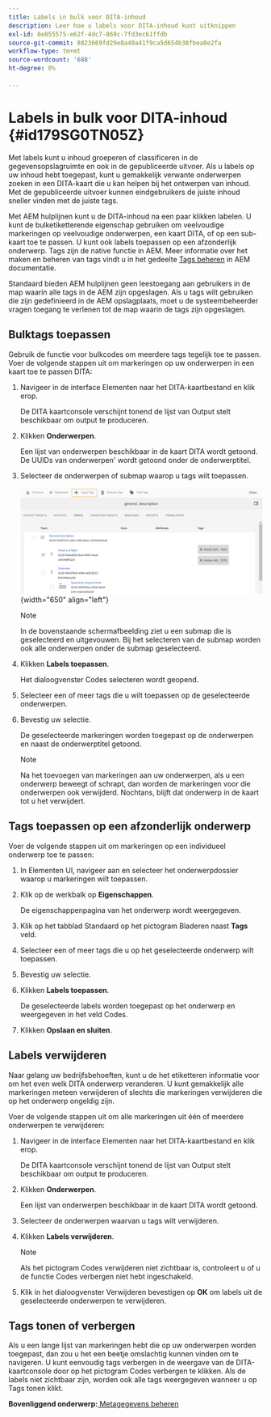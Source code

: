 ```yaml
---
title: Labels in bulk voor DITA-inhoud
description: Leer hoe u labels voor DITA-inhoud kunt uitknippen
exl-id: 0e855575-e62f-4dc7-869c-7fd3ec61ffdb
source-git-commit: 8823669fd29e8a40a41f9ca5d654b38fbea8e2fa
workflow-type: tm+mt
source-wordcount: '688'
ht-degree: 0%

---
```


# Labels in bulk voor DITA-inhoud {#id179SG0TN05Z}

Met labels kunt u inhoud groeperen of classificeren in de gegevensopslagruimte en ook in de gepubliceerde uitvoer. Als u labels op uw inhoud hebt toegepast, kunt u gemakkelijk verwante onderwerpen zoeken in een DITA-kaart die u kan helpen bij het ontwerpen van inhoud. Met de gepubliceerde uitvoer kunnen eindgebruikers de juiste inhoud sneller vinden met de juiste tags.

Met AEM hulplijnen kunt u de DITA-inhoud na een paar klikken labelen. U kunt de bulketiketterende eigenschap gebruiken om veelvoudige markeringen op veelvoudige onderwerpen, een kaart DITA, of op een sub-kaart toe te passen. U kunt ook labels toepassen op een afzonderlijk onderwerp. Tags zijn de native functie in AEM. Meer informatie over het maken en beheren van tags vindt u in het gedeelte [Tags beheren](https://experienceleague.adobe.com/docs/experience-manager-cloud-service/sites/authoring/features/tags.html?lang=en) in AEM documentatie.

Standaard bieden AEM hulplijnen geen leestoegang aan gebruikers in de map waarin alle tags in de AEM zijn opgeslagen. Als u tags wilt gebruiken die zijn gedefinieerd in de AEM opslagplaats, moet u de systeembeheerder vragen toegang te verlenen tot de map waarin de tags zijn opgeslagen.

## Bulktags toepassen

Gebruik de functie voor bulkcodes om meerdere tags tegelijk toe te passen. Voer de volgende stappen uit om markeringen op uw onderwerpen in een kaart toe te passen DITA:

1. Navigeer in de interface Elementen naar het DITA-kaartbestand en klik erop.

   De DITA kaartconsole verschijnt tonend de lijst van Output stelt beschikbaar om output te produceren.

1. Klikken **Onderwerpen**.

   Een lijst van onderwerpen beschikbaar in de kaart DITA wordt getoond. De UUIDs van onderwerpen&#39; wordt getoond onder de onderwerptitel.

1. Selecteer de onderwerpen of submap waarop u tags wilt toepassen.

   ![](images/apply-tags-uuid.png){width="650" align="left"}


   >[!NOTE]
   >
   > In de bovenstaande schermafbeelding ziet u een submap die is geselecteerd en uitgevouwen. Bij het selecteren van de submap worden ook alle onderwerpen onder de submap geselecteerd.

1. Klikken **Labels toepassen**.

   Het dialoogvenster Codes selecteren wordt geopend.

1. Selecteer een of meer tags die u wilt toepassen op de geselecteerde onderwerpen.

1. Bevestig uw selectie.

   De geselecteerde markeringen worden toegepast op de onderwerpen en naast de onderwerptitel getoond.

   >[!NOTE]
   >
   > Na het toevoegen van markeringen aan uw onderwerpen, als u een onderwerp beweegt of schrapt, dan worden de markeringen voor die onderwerpen ook verwijderd. Nochtans, blijft dat onderwerp in de kaart tot u het verwijdert.


## Tags toepassen op een afzonderlijk onderwerp

Voer de volgende stappen uit om markeringen op een individueel onderwerp toe te passen:

1. In Elementen UI, navigeer aan en selecteer het onderwerpdossier waarop u markeringen wilt toepassen.

1. Klik op de werkbalk op **Eigenschappen**.

   De eigenschappenpagina van het onderwerp wordt weergegeven.

1. Klik op het tabblad Standaard op het pictogram Bladeren naast **Tags** veld.

1. Selecteer een of meer tags die u op het geselecteerde onderwerp wilt toepassen.

1. Bevestig uw selectie.

1. Klikken **Labels toepassen**.

   De geselecteerde labels worden toegepast op het onderwerp en weergegeven in het veld Codes.

1. Klikken **Opslaan en sluiten**.


## Labels verwijderen

Naar gelang uw bedrijfsbehoeften, kunt u de het etiketteren informatie voor om het even welk DITA onderwerp veranderen. U kunt gemakkelijk alle markeringen meteen verwijderen of slechts die markeringen verwijderen die op het onderwerp ongeldig zijn.

Voer de volgende stappen uit om alle markeringen uit één of meerdere onderwerpen te verwijderen:

1. Navigeer in de interface Elementen naar het DITA-kaartbestand en klik erop.

   De DITA kaartconsole verschijnt tonend de lijst van Output stelt beschikbaar om output te produceren.

1. Klikken **Onderwerpen**.

   Een lijst van onderwerpen beschikbaar in de kaart DITA wordt getoond.

1. Selecteer de onderwerpen waarvan u tags wilt verwijderen.

1. Klikken **Labels verwijderen**.

   >[!NOTE]
   >
   > Als het pictogram Codes verwijderen niet zichtbaar is, controleert u of u de functie Codes verbergen niet hebt ingeschakeld.

1. Klik in het dialoogvenster Verwijderen bevestigen op **OK** om labels uit de geselecteerde onderwerpen te verwijderen.


## Tags tonen of verbergen

Als u een lange lijst van markeringen hebt die op uw onderwerpen worden toegepast, dan zou u het een beetje omslachtig kunnen vinden om te navigeren. U kunt eenvoudig tags verbergen in de weergave van de DITA-kaartconsole door op het pictogram Codes verbergen te klikken. Als de labels niet zichtbaar zijn, worden ook alle tags weergegeven wanneer u op Tags tonen klikt.

**Bovenliggend onderwerp:**[ Metagegevens beheren](manage-metadata.md)
